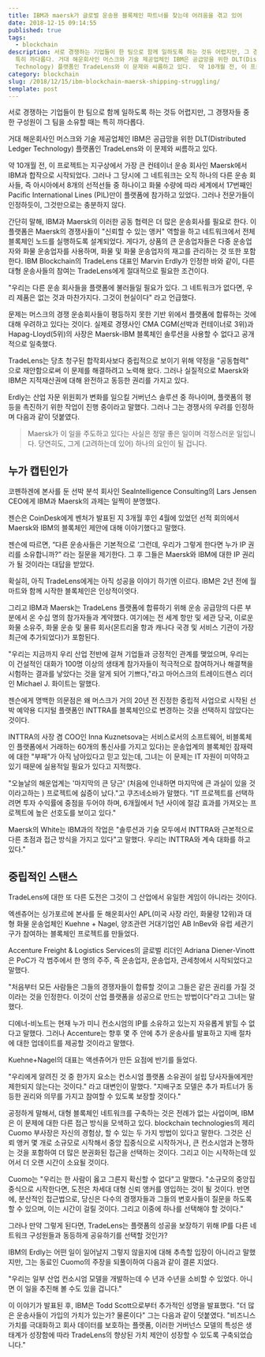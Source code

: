 ```yaml
---
title: IBM과 maersk가 글로벌 운송용 블록체인 파트너를 찾는데 어려움을 겪고 있어
date: 2018-12-15 09:14:55
published: true
tags:
  - blockchain
description: 서로 경쟁하는 기업들이 한 팀으로 함께 일하도록 하는 것듀 어렵지만, 그 경쟁자들 중 한 구성원이 그 팀을 소유할 때는
  특히 까다롭다. 거대 해운회사인 머스크와 기술 제공업체인 IBM은 공급망을 위한 DLT(Distributed Ledger
  Technology) 플랫폼인 TradeLens와 이 문제와 씨름하고 있다.  약 10개월 전, 이 프로젝트는 지구...
category: blockchain
slug: /2018/12/15/ibm-blockchain-maersk-shipping-struggling/
template: post
---
```

서로 경쟁하는 기업들이 한 팀으로 함께 일하도록 하는 것듀 어렵지만, 그 경쟁자들 중 한 구성원이 그 팀을 소유할 때는 특히 까다롭다.

거대 해운회사인 머스크와 기술 제공업체인 IBM은 공급망을 위한 DLT(Distributed Ledger Technology) 플랫폼인 TradeLens와 이 문제와 씨름하고 있다.

약 10개월 전, 이 프로젝트는 지구상에서 가장 큰 컨테이너 운송 회사인 Maersk에서 IBM과 합작으로 시작되었다. 그러나 그 당시에 그 네트워크는 오직 하나의 다른 운송 회사들, 즉 아시아에서 8개의 선적선들 중 하나이고 화물 수량에 따라 세계에서 17번째인 Pacific International Lines (PIL)만이 플랫폼에 참가하고 있었다. 그러나 전문가들이 인정하듯이, 그것만으로는 충분하지 않다.

간단히 말해, IBM과 Maersk의 이러한 공동 협력은 더 많은 운송회사를 필요로 한다. 이 플랫폼은 Maersk의 경쟁사들이 "신뢰할 수 있는 앵커" 역할을 하고 네트워크에서 전체 블록체인 노드를 실행하도록 설계되었다. 게다가, 상품의 큰 운송업자들은 다중 운송업자와 화물 운송업자를 사용하며, 화물 및 화물 운송업자의 재고를 관리하는 것 또한 포함한다. IBM Blockchain의 TradeLens 대표인 Marvin Erdly가 인정한 바와 같이, 다른 대형 운송사들의 참여는 TradeLens에게 절대적으로 필요한 조건이다.

"우리는 다른 운송 회사들을 플랫폼에 불러들일 필요가 있다. 그 네트워크가 없다면, 우리 제품은 없는 것과 마찬가지다. 그것이 현실이다" 라고 언급했다.

문제는 머스크의 경쟁 운송회사들이 평등하지 못한 기반 위에서 플랫폼에 합류하는 것에 대해 우려하고 있다는 것이다. 실제로 경쟁사인 CMA CGM(선박과 컨테이너로 3위)과 Hapag-Lloyd(5위)의 사장은 Maersk-IBM 블록체인 솔루션을 사용할 수 없다고 공개적으로 일축했다.

TradeLens는 당초 청구된 합작회사보다 중립적으로 보이기 위해 약정을 "공동협력" 으로 재안함으로써 이 문제를 해결하려고 노력해 왔다. 그러나 실질적으로 Maersk와 IBM은 지적재산권에 대해 완전하고 동등한 권리를 가지고 있다.

Erdly는 산업 자문 위원회가 변화를 일으킬 거버넌스 솔루션 중 하나이며, 플랫폼의 평등을 촉진하기 위한 작업이 진행 중이라고 말했다. 그러나 그는 경쟁사의 우려를 인정하며 다음과 같이 덧붙였다.

> Maersk가 이 일을 주도하고 있다는 사실은 정말 좋은 일이며 걱정스러운 일입니다. 당연히도, 그게 (고려하는데 있어) 하나의 요인이 될 겁니다.

## 누가 캡틴인가

코펜하겐에 본사를 둔 선박 분석 회사인 SeaIntelligence Consulting의 Lars Jensen CEO에게 IBM과 Maersk의 과제는 일찍이 분명했다.

젠슨은 CoinDesk에게 벤처가 발표된 지 3개월 후인 4월에 있었던 선적 회의에서 Maersk와 IBM의 블록체인 제안에 대해 이야기했다고 말했다.

젠슨에 따르면, “다른 운송사들은 기본적으로 ‘그런데, 우리가 그렇게 한다면 누가 IP 권리를 소유합니까?” 라는 질문을 제기한다. 그 후 그들은 Maersk와 IBM에 대한 IP 권리가 될 것이라는 대답을 받았다.

확실히, 아직 TradeLens에게는 아직 성공을 이야기 하기엔 이르다. IBM은 2년 전에 월마트와 함께 시작한 블록체인은 인상적이엇다.

그리고 IBM과 Maersk는 TradeLens 플랫폼에 합류하기 위해 운송 공급망의 다른 부분에서 온 수십 명의 참가자들과 계약했다. 여기에는 전 세계 항만 및 세관 당국, 이로운 화물 소유주, 화물 운송 및 물류 회사(몬트리올 항과 캐나다 국경 및 서비스 기관이 가장 최근에 추가되었다)가 포함된다.

"우리는 지금까지 우리 산업 전반에 걸쳐 기업들과 긍정적인 관계를 맺었으며, 우리는 이 건설적인 대화가 100명 이상의 생태계 참가자들이 적극적으로 참여하거나 해결책을 시험하는 결과를 낳았다는 것을 알게 되어 기쁘다,"라고 마어스크의 트레이드렌스 리더인 Michael J. 화이트는 말했다.

젠슨에게 명백한 의문점은 왜 머스크가 거의 20년 전 진정한 중립적 사업으로 시작된 선박 예약용 디지털 플랫폼인 INTTRA를 블록체인으로 변경하는 것을 선택하지 않았다는 것이다.  

INTTRA의 사장 겸 COO인 Inna Kuznetsova는 서비스로서의 소프트웨어, 비블록체인 플랫폼에서 거래하는 60개의 통신사를 가지고 있다)는 운송업계의 블록체인 잠재력에 대한 "부패"가 아직 남아있다고 믿고 있는데, 그녀는 이 문제는 IT 자원이 미약하고 있기 때문에 실용적일 필요가 있다고 지적했다. 

"오늘날의 해운업계는 '마지막의 큰 당근' (처음에 인내하면 마지막에 큰 과실이 있을 것이라고하는 ) 프로젝트에 싫증이 났다."고 쿠즈네소바가 말했다. "IT 프로젝트를 선택하려면 투자 수익률에 중점을 두어야 하며, 6개월에서 1년 사이에 절감 효과를 가져오는 프로젝트에 높은 선호도를 보이고 있다."

Maersk의 White는 IBM과의 작업은 "솔루션과 기술 모두에서 INTTRA와 근본적으로 다른 초점과 접근 방식을 가지고 있다"고 말했다. 우리는 INTTRA와 계속 대화를 하고 있다."

## 중립적인 스탠스

TradeLens에 대한 또 다른 도전은 그것이 그 산업에서 유일한 게임이 아니라는 것이다.

엑센츄어는 싱가포르에 본사를 둔 해운회사인 APL(미국 사장 라인, 화물량 12위)과 대형 화물 운송업체인 Kuehne + Nagel, 양조관련 거대기업인 AB InBev와 유럽 세관기구가 참여하는 블록체인 프로젝트를 만들었다.

Accenture Freight & Logistics Services의 글로벌 리더인 Adriana Diener-Vinott은 PoC가 각 범주에서 한 명의 주주, 즉 운송업자, 운송업자, 관세청에서 시작되었다고 말했다.

"처음부터 모든 사람들은 그들의 경쟁자들이 합류할 것이고 그들은 같은 권리를 가질 것이라는 것을 인정한다. 이것이 산업 플랫폼을 성공으로 만드는 방법이다"라고 그녀는 말했다.

디에너-비노트는 현재 누가 미니 컨소시엄의 IP를 소유하고 있는지 자유롭게 밝힐 수 없다고 말했다. 그러나 Accenture는 향후 몇 주 안에 추가 운송사를 발표하고 지배 절차에 대한 업데이트를 제공할 것이라고 말했다.

Kuehne+Nagel의 대표는 액센츄어가 만든 요점에 반기를 들었다.

"우리에게 알려진 것 중 한가지 요소는 컨소시엄 플랫폼 소유권이 설립 당사자들에게만 제한되지 않는다는 것이다." 라고 대변인이 말했다. "지배구조 모델은 추가 파트너가 동등한 권리와 의무를 가지고 참여할 수 있도록 보장할 것이다."

공정하게 말해서, 대형 블록체인 네트워크를 구축하는 것은 전례가 없는 사업이며, IBM은 이 문제에 대한 다른 접근 방식을 모색하고 있다. blockchain technologies의 제리 Cuomo 부사장은 자신의 경험상, 할 수 있는 두 가지 방법이 있다고 말한다. 그것은 신뢰 앵커 몇 개로 소규모로 시작해서 중앙 집중식으로 시작하거나, 큰 컨소시엄과 논쟁하는 것을 포함하여 더 많은 분권화된 접근을 선택하는 것이다. 그리고 이는 시작하는데 있어서 더 오랜 시간이 소요될 것이다.

Cuomo는 "우리는 한 사람이 옳고 그른지 확신할 수 없다"고 말했다. "소규모의 중앙집중식으로 시작한다면, 도전은 차세대 대형 신뢰 앵커를 영입하는 것이 될 것이다. 반면에, 분산적인 접근법으로, 당신은 다수의 경쟁자들과 그들의 변호사들이 질문을 하도록 할 수 있으며, 이는 시간이 걸릴 것이다. 그리고 이중에 하나를 선택해야 할 것이다."

그러나 만약 그렇게 된다면, TradeLens는 플랫폼의 성공을 보장하기 위해 IP를 다른 네트워크 구성원들과 동등하게 공유하기를 선택할 것인가?

IBM의 Erdly는 어떤 일이 일어날지 그렇지 않을지에 대해 추측할 입장이 아니라고 말했지만, 그는 동료인 Cuomo의 주장을 되풀이하여 다음과 같이 결론 지었다.

"우리는 일부 산업 컨소시엄 모델을 개발하는데 수 년과 수년을 소비할 수 있었다. 아니면 이 일을 추진해 볼 수도 있을 겁니다."

이 이야기가 발표된 후, IBM은 Todd Scott으로부터 추가적인 성명을 발표했다. "더 많은 운송사들이 가입의 가치가 있는가? 물론이다" 그는 다음과 같이 덧붙였다.
"비즈니스 가치를 극대화하고 회사 데이터를 보호하는 플랫폼, 이러한 거버넌스 모델의 특성은 생태계가 성장함에 따라 TradeLens의 향상된 가치 제안이 성장할 수 있도록 구축되었습니다."